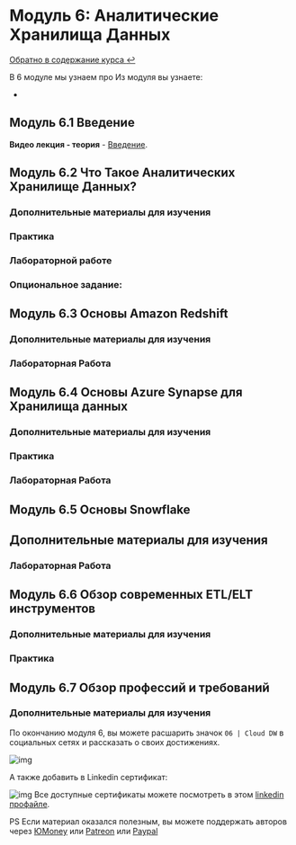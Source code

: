 # Модуль 6:  Аналитические Хранилища Данных

[Обратно в содержание курса :leftwards_arrow_with_hook:](https://github.com/Data-Learn/data-engineering/blob/master/DE%20-%20101%20Guide.md) 

В 6 модуле мы узнаем про 
 Из модуля вы узнаете:

-   


## Модуль 6.1 Введение

**Видео лекция - теория** - [Введение](). 

## Модуль 6.2 Что Такое Аналитических Хранилище Данных?

### Дополнительные материалы для изучения


### Практика


### Лабораторной работе

### Опциональное задание:



## Модуль 6.3 Основы Amazon Redshift



### Дополнительные материалы для изучения



### Лабораторная Работа

 

## Модуль 6.4 Основы Azure Synapse для Хранилища данных



### Дополнительные материалы для изучения



### Практика


### Лабораторная Работа


## Модуль 6.5 Основы Snowflake


## Дополнительные материалы для изучения

### Лабораторная Работа

## Модуль 6.6 Обзор современных ETL/ELT инструментов

### Дополнительные материалы для изучения

### Практика


## Модуль 6.7 Обзор профессий и требований


### Дополнительные материалы для изучения



По окончанию модуля 6, вы можете расшарить значок `06 | Cloud DW` в социальных сетях и рассказать о своих достижениях. 

![img]()

А также добавить в Linkedin сертификат:

![img]()
Все доступные сертификаты можете посмотреть в этом [linkedin профайле](https://www.linkedin.com/in/lana-naumova-8a1b78171/).


PS Если материал оказался полезным, вы можете поддержать авторов через 
[ЮMoney](https://yoomoney.ru/to/4100116864248269) или [Patreon](https://www.patreon.com/dmitryanoshin) или [Paypal](https://paypal.me/dmitryanoshin)

